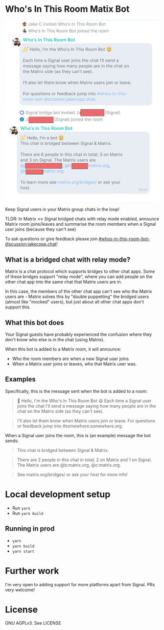 Who's In This Room Matix Bot
============================

![Screenshot of bot conversation](img/screenshot.png)

Keep Signal users in your Matrix group chats in the loop!

TLDR: In Matrix <-> Signal bridged chats with relay mode enabled, announce Matrix room joins/leaves
and summarise the room members when a Signal user joins (because they can't see)

To ask questions or give feedback please join [#whos-in-this-room-bot-discussion:jakecopp.chat](https://matrix.to/#/#whos-in-this-room-bot-discussion:jakecopp.chat)!

## What is a bridged chat with relay mode?

Matrix is a chat protocol which supports bridges to other chat apps. Some of these bridges support
"relay mode", where you can add people on the other chat app into the same chat that Matrix users
are in.

In this case, the members of the other chat app can't see who the Matrix users are - Matrix solves
this by "double puppetting" the bridged users (almost like "mocked" users), but just about all
other chat apps don't support this.

## What this bot does
Your Signal guests have probably experienced the confusion where they don't know who else is in
the chat (using Matrix).

When this bot is added to a Matrix room, it will announce:
- Who the room members are when a new Signal user joins
- When a Matrix user joins or leaves, who that Matrix user was.

## Examples

Specifically, this is the message sent when the bot is added to a room:
> 👋 Hello, I'm the Who's In This Room Bot 😃
> Each time a Signal user joins the chat I'll send a message saying how many people are in the chat on the Matrix side (as they can't see).
      
> I'll also let them know when Matrix users join or leave.
> For questions or feedback jump into #somewhere:somewhere.org.

When a Signal user joins the room, this is (an example) message the bot sends:
> This chat is bridged between Signal & Matrix.

> There are 2 people in this chat in total; 2 on Matrix and 1 on Signal. The Matrix users are @b:matrix.org, @c:matrix.org.

> See matrix.org/bridges/ or ask your host for more info!

# Local development setup
- Run `yarn`
- Run `yarn build`

## Running in prod
- `yarn`
- `yarn build`
- `yarn start`

# Further work
I'm very open to adding support for more platforms apart from Signal. PRs very welcome!

# License
GNU AGPLv3. See LICENSE
